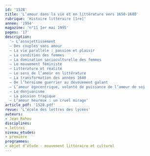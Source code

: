 ```yaml
---
id: '1528'
title: 'L’amour dans la vie et en littérature vers 1650-1680'
rubrique: 'Histoire littéraire [1re]'
annee: '1994'
magazine: 'n°11 1er mai 1995'
pages: '17'
description: 
  '– L’assujettissement
  – Des couples sans amour
  – La vie parallèle : passion et plaisir
  – La condition des femmes
  – La domination socioculturelle des femmes
  – Le mouvement féministe
  – Littérature et réalité
  – Le sens de l’amour en littérature
  – La transformation des années 1640
  – De l’héroïsme guerrier au dévouement galant
  – L’amour égocentrique, volonté de puissance de l’amour de soi
  – Le donjuanisme
  – La passion tragique
  – L’amour heureux : un cruel mirage'
article_pdf: '1528.pdf'
revue: 'L’école des lettres des lycées'
auteurs:
- Jean Rohou
disciplines:
- lettres
niveau_etudes:
- première
programmes:
- objet d’étude - mouvement littéraire et culturel
---
```

